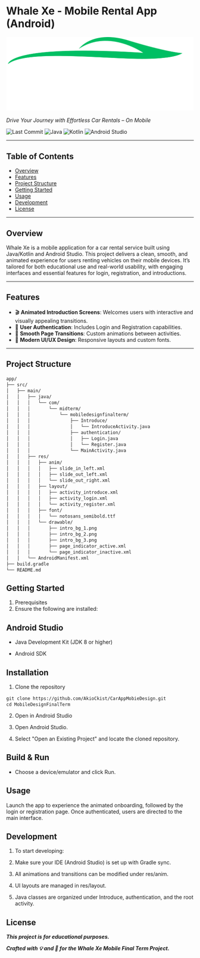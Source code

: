 # Whale Xe - Mobile Rental App (Android)

![Whale Xe](app/src/main/res/drawable/logo.png)

*Drive Your Journey with Effortless Car Rentals – On Mobile*

![Last Commit](https://img.shields.io/github/last-commit/AkioCkist/CarAppMobieDesign?style=flat-square)
![Java](https://img.shields.io/badge/Java-Android-blue?style=flat-square)
![Kotlin](https://img.shields.io/badge/Kotlin-Ready-orange?style=flat-square)
![Android Studio](https://img.shields.io/badge/Android%20Studio-Built-green?style=flat-square)

---

## Table of Contents

- [Overview](#overview)
- [Features](#features)
- [Project Structure](#project-structure)
- [Getting Started](#getting-started)
- [Usage](#usage)
- [Development](#development)
- [License](#license)

---

## Overview

Whale Xe is a mobile application for a car rental service built using Java/Kotlin and Android Studio. This project delivers a clean, smooth, and animated experience for users renting vehicles on their mobile devices. It’s tailored for both educational use and real-world usability, with engaging interfaces and essential features for login, registration, and introductions.

---

## Features

- 🎬 **Animated Introduction Screens**: Welcomes users with interactive and visually appealing transitions.
- 🔐 **User Authentication**: Includes Login and Registration capabilities.
- 💫 **Smooth Page Transitions**: Custom animations between activities.
- 🧭 **Modern UI/UX Design**: Responsive layouts and custom fonts.

---

## Project Structure

```text
app/
├── src/
│   ├── main/
│   │   ├── java/
│   │   │   └── com/
│   │   │       └── midterm/
│   │   │           └── mobiledesignfinalterm/
│   │   │               ├── Introduce/
│   │   │               │   └── IntroduceActivity.java
│   │   │               ├── authentication/
│   │   │               │   ├── Login.java
│   │   │               │   └── Register.java
│   │   │               └── MainActivity.java
│   │   ├── res/
│   │   │   ├── anim/
│   │   │   │   ├── slide_in_left.xml
│   │   │   │   ├── slide_out_left.xml
│   │   │   │   └── slide_out_right.xml
│   │   │   ├── layout/
│   │   │   │   ├── activity_introduce.xml
│   │   │   │   ├── activity_login.xml
│   │   │   │   └── activity_register.xml
│   │   │   ├── font/
│   │   │   │   └── notosans_semibold.ttf
│   │   │   └── drawable/
│   │   │       ├── intro_bg_1.png
│   │   │       ├── intro_bg_2.png
│   │   │       ├── intro_bg_3.png
│   │   │       ├── page_indicator_active.xml
│   │   │       └── page_indicator_inactive.xml
│   │   └── AndroidManifest.xml
├── build.gradle
└── README.md
```
## Getting Started

1. Prerequisites
2. Ensure the following are installed:

## Android Studio

- Java Development Kit (JDK 8 or higher)

- Android SDK

## Installation

1. Clone the repository
```
git clone https://github.com/AkioCkist/CarAppMobieDesign.git
cd MobileDesignFinalTerm
```
2. Open in Android Studio

3. Open Android Studio.

4. Select "Open an Existing Project" and locate the cloned repository.

## Build & Run

- Choose a device/emulator and click Run.

## Usage

Launch the app to experience the animated onboarding, followed by the login or registration page. Once authenticated, users are directed to the main interface.

## Development

1. To start developing:

2. Make sure your IDE (Android Studio) is set up with Gradle sync.

3. All animations and transitions can be modified under res/anim.

4. UI layouts are managed in res/layout.

5. Java classes are organized under Introduce, authentication, and the root activity.

## License

___This project is for educational purposes.___

***Crafted with 💡 and 🎨 for the Whale Xe Mobile Final Term Project.***
